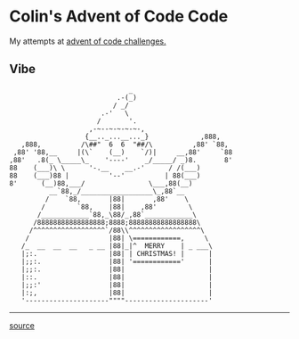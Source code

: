 # Colin's Advent of Code Code

My attempts at [advent of code challenges.](https://adventofcode.com/)

## Vibe


                                  _
                               .-(_)
                              / _/
                           .-'   \
                          /       '.
                        ,-~--~-~-~-~-,
                       {__.._...__..._}             ,888,
       ,888,          /\##"  6  6  "##/\          ,88' `88,
     ,88' '88,__     |(\`    (__)    `/)|     __,88'     `88
    ,88'   .8(_ \_____\_    '----'    _/_____/ _)8.       8'
    88    (___)\ \      '-.__    __.-'      / /(___)
    88    (___)88 |          '--'          | 88(___)
    8'      (__)88,___/                \___,88(__)
              __`88,_/__________________\_,88`__
             /    `88,       |88|       ,88'    \
            /        `88,    |88|    ,88'        \
           /____________`88,_\88/_,88`____________\
          /88888888888888888;8888;88888888888888888\
         /^^^^^^^^^^^^^^^^^^`/88\\^^^^^^^^^^^^^^^^^^\
        /                    |88| \============,     \
       /_  __  __  __   _ __ |88|_|^  MERRY    | _ ___\
       |;:.                  |88| | CHRISTMAS! |      |
       |;;:.                 |88| '============'      |
       |;;:.                 |88|                     |
       |::.                  |88|                     |
       |;;:'                 |88|                     |
       |:;,                  |88|                     |
       '---------------------""""---------------------'

------------------------------------------------
[source](https://asciiart.website/index.php?art=holiday/christmas/other)


